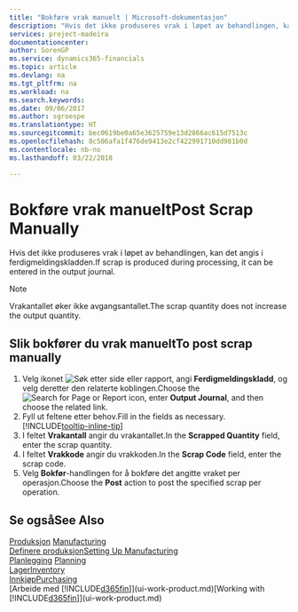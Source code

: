 ```yaml
---
title: "Bokføre vrak manuelt | Microsoft-dokumentasjon"
description: "Hvis det ikke produseres vrak i løpet av behandlingen, kan det angis i ferdigmeldingskladden. Merk at vrakantallet ikke øker avgangsantallet."
services: project-madeira
documentationcenter: 
author: SorenGP
ms.service: dynamics365-financials
ms.topic: article
ms.devlang: na
ms.tgt_pltfrm: na
ms.workload: na
ms.search.keywords: 
ms.date: 09/06/2017
ms.author: sgroespe
ms.translationtype: HT
ms.sourcegitcommit: bec0619be0a65e3625759e13d2866ac615d7513c
ms.openlocfilehash: 8c506afa1f476de9413e2cf422991710dd981b0d
ms.contentlocale: nb-no
ms.lasthandoff: 03/22/2018

---
```

# <a name="post-scrap-manually"></a><span data-ttu-id="5c639-104">Bokføre vrak manuelt</span><span class="sxs-lookup"><span data-stu-id="5c639-104">Post Scrap Manually</span></span>
<span data-ttu-id="5c639-105">Hvis det ikke produseres vrak i løpet av behandlingen, kan det angis i ferdigmeldingskladden.</span><span class="sxs-lookup"><span data-stu-id="5c639-105">If scrap is produced during processing, it can be entered in the output journal.</span></span> 

> [!NOTE]
> <span data-ttu-id="5c639-106">Vrakantallet øker ikke avgangsantallet.</span><span class="sxs-lookup"><span data-stu-id="5c639-106">The scrap quantity does not increase the output quantity.</span></span>  

## <a name="to-post-scrap-manually"></a><span data-ttu-id="5c639-107">Slik bokfører du vrak manuelt</span><span class="sxs-lookup"><span data-stu-id="5c639-107">To post scrap manually</span></span>  
1. <span data-ttu-id="5c639-108">Velg ikonet ![Søk etter side eller rapport](media/ui-search/search_small.png "Søk etter side eller rapport"), angi **Ferdigmeldingskladd**, og velg deretter den relaterte koblingen.</span><span class="sxs-lookup"><span data-stu-id="5c639-108">Choose the ![Search for Page or Report](media/ui-search/search_small.png "Search for Page or Report icon") icon, enter **Output Journal**, and then choose the related link.</span></span>  
2. <span data-ttu-id="5c639-109">Fyll ut feltene etter behov.</span><span class="sxs-lookup"><span data-stu-id="5c639-109">Fill in the fields as necessary.</span></span> [!INCLUDE[tooltip-inline-tip](includes/tooltip-inline-tip_md.md)]  
3. <span data-ttu-id="5c639-110">I feltet **Vrakantall** angir du vrakantallet.</span><span class="sxs-lookup"><span data-stu-id="5c639-110">In the **Scrapped Quantity** field, enter the scrap quantity.</span></span>  
4. <span data-ttu-id="5c639-111">I feltet **Vrakkode** angir du vrakkoden.</span><span class="sxs-lookup"><span data-stu-id="5c639-111">In the **Scrap Code** field, enter the scrap code.</span></span>  
5. <span data-ttu-id="5c639-112">Velg **Bokfør**-handlingen for å bokføre det angitte vraket per operasjon.</span><span class="sxs-lookup"><span data-stu-id="5c639-112">Choose the **Post** action to post the specified scrap per operation.</span></span>  

## <a name="see-also"></a><span data-ttu-id="5c639-113">Se også</span><span class="sxs-lookup"><span data-stu-id="5c639-113">See Also</span></span>  
<span data-ttu-id="5c639-114">[Produksjon](production-manage-manufacturing.md)  </span><span class="sxs-lookup"><span data-stu-id="5c639-114">[Manufacturing](production-manage-manufacturing.md)  </span></span>  
[<span data-ttu-id="5c639-115">Definere produksjon</span><span class="sxs-lookup"><span data-stu-id="5c639-115">Setting Up Manufacturing</span></span>](production-configure-production-processes.md)  
<span data-ttu-id="5c639-116">[Planlegging](production-planning.md)    </span><span class="sxs-lookup"><span data-stu-id="5c639-116">[Planning](production-planning.md)    </span></span>  
[<span data-ttu-id="5c639-117">Lager</span><span class="sxs-lookup"><span data-stu-id="5c639-117">Inventory</span></span>](inventory-manage-inventory.md)  
[<span data-ttu-id="5c639-118">Innkjøp</span><span class="sxs-lookup"><span data-stu-id="5c639-118">Purchasing</span></span>](purchasing-manage-purchasing.md)  
<span data-ttu-id="5c639-119">[Arbeide med [!INCLUDE[d365fin](includes/d365fin_md.md)]](ui-work-product.md)</span><span class="sxs-lookup"><span data-stu-id="5c639-119">[Working with [!INCLUDE[d365fin](includes/d365fin_md.md)]](ui-work-product.md)</span></span>

